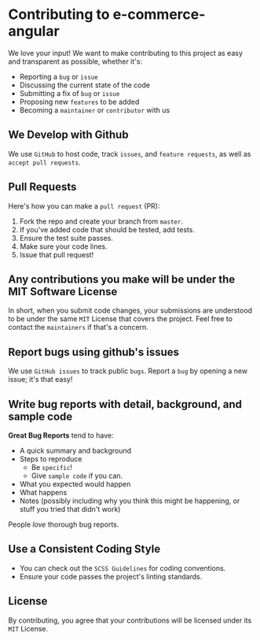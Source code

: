 # Contributing to e-commerce-angular

We love your input! We want to make contributing to this project as easy and transparent as possible, whether it's:

- Reporting a `bug` or `issue`
- Discussing the current state of the code
- Submitting a fix of `bug` or `issue`
- Proposing new `features` to be added
- Becoming a `maintainer` or `contributor` with us

## We Develop with Github

We use `GitHub` to host code, track `issues`, and `feature requests`, as well as `accept pull requests`.

## Pull Requests

Here's how you can make a `pull request` (PR):

1. Fork the repo and create your branch from `master`.
2. If you've added code that should be tested, add tests.
3. Ensure the test suite passes.
4. Make sure your code lines.
5. Issue that pull request!

## Any contributions you make will be under the MIT Software License

In short, when you submit code changes, your submissions are understood to be under the same `MIT` License that covers the project. Feel free to contact the `maintainers` if that's a concern.

## Report bugs using github's issues

We use `GitHub issues` to track public `bugs`. Report a `bug` by opening a new issue; it's that easy!

## Write bug reports with detail, background, and sample code

**Great Bug Reports** tend to have:

- A quick summary and background
- Steps to reproduce
  - Be `specific`!
  - Give `sample code` if you can.
- What you expected would happen
- What happens
- Notes (possibly including why you think this might be happening, or stuff you tried that didn't work)

People *love* thorough bug reports.

## Use a Consistent Coding Style

* You can check out the `SCSS Guidelines` for coding conventions.
* Ensure your code passes the project's linting standards.

## License

By contributing, you agree that your contributions will be licensed under its `MIT` License.
